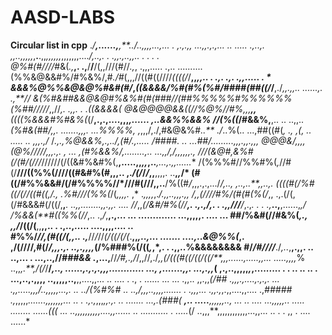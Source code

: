 # AASD-LABS
**Circular list in cpp**
.*/**,......,**,**../..,,,,...,...   . *,.,.,,  ...,,.,.,... .. ..... *.,..,.    
,,*..*,,,,,*,**.**.,,*,,,,,,*,,,,,,,....*/,..,. .   .,,***.*,..,,.. . .  .  .    
@%#(#////*#&(*.,***,. .,**/**/**/(,,///(#//*.,*,   .,,,..... .,..  ..........    
(%%&@&&#%/#%&%/,#*./#*(,,,//((#((////*((((/*/**,,*,,.. .  .,. .,. .,,..... .   * 
&&&%@%%&@&@%#&#(#/*,*((&&&&/%#(#%(%#/####(##((/*/**,./*,,.,,..   ......,. .,**// 
&(%#&##&&@&@#%&%#(#(###//(##%%%%%#%%%%%%(%##/////*,,//****,. .,,. .    .*((&&&&( 
@&@@@@&&((/*/%@%*//#%,,,**,,**((((%&&&#%#&%(*(/**,.,.,....,,,*,...... ,..&&%%&&% 
**//(%(**(*/#&&%,**,.. ..    ..,,..*(%#&(##/***,,.        .......,,,.  ...*%%%%, 
,*,,,/,./,#&@&%#*..** ./*..%(..  ...,##((#(*,     ., ,(, ..    ..... ..  ,,,.,/* 
/*.,***.,%@&&%,.*,../,**(#/*.,..... */####*. .. ...*##/.........,**,**,**.,,.,,, 
@@@&/,,,,(@%/**/*//*/,,*,.,. , ... ,(#%&&%/,........,.. ...,,*/,***/*,***,,,,,., 
///(&@#,*&%#(/(#/(/***/*/*//////(/((&#%&#%(,**,.....,,*,,*,..***,...,.,,......** 
/(%%%#//%%#%(*,*//#(/**///((%%(////((#&#%(#,,,.. ,.*/(/*/*/*,,**,,,,. ..**,*,*/* 
(#((/#%%&&#/(/#%%%%//*///#(///,,..**/%((#*/*,,,.,.,.../****/*,.., ,..,..**,,..,. 
*((((#(/%#((/(//((#((,/*.*,  .*%#///(%%(*/(*,,,,.* ,* .***,*,,*,*,.*/.,,..,,,.,, 
/,,(////#%/(#(#(%(/*,,    .,.(/(,(/#&&&#(/((/,**,***.    ..,,........,,.,,. .... 
//*,,*(/&#/#%(//**,.  .,.,/,.   . .,,///**/*,.,*.      . . .,***..,**,......,*,/ 
/%&&(**#((%%(//*,.. .,*/*,**,.,...        ... ............. ...,,,,,.   .... ... 
##/%&#(//#&%(*,.,   ,,/*/((/(**,,**,,..         .  .,..,..... ....,,,,....   ..  
#%%/*//,(#((/(,,.. .,***//*/*//*(/((/(/(*.**,,*,..,... .......  ....,..&@%%(*,.  
**,/(///**/,#(/*/,,,.,. ..,.,,,,*(/%###%(/((*,*,*,.          .    .,,..%&&&&&&&& 
#/*****/#/*/*//***./*,..*,**,.,,. ..              ..,...     .   ...,..,//*###&& 
.*,...,**//*/#,.,/*/,,//,./*,,(/(((#((/((/((/**,,,......,.....,,...  .....,,,,*% 
..,,*,.**,/(/*/**/*,.., ......,.,.,.,,,............   ..., ,.......,,. ...,.,,*( 
  ,.,..,,,,,*,*,.........   .     .                   .. .. ..  .   ...,..,.,,,, 
..,,,,,..,**,,....,,... .. .... . ., .    ......  ...     ...   .,,.. ,,.,,*(/## 
*.,,,.*******,....,.,.,. ...  .,*,.....,,,/*.*.,,,,,...,.         ..    ../(%#%# 
..  ..,/*,***,,..,,,,....... . .,,,*... .,,.,*,.,,....,,....            .,*##### 
.,*,,,,,*.......,,,,,,,... .. .  .,.,*,,,*,,.,.   ..    .......       ...,.(###( 
**,.. .....**,,***,,,,.., ... ..       .... ...,,,,,.. ..... ........ ......*((( 
... ..,,,,***,,,*,,,....,,......      ..      ...........  .            .....*(/ 
 ..,,,**,,,,,,,,,,,,...,,... ..  .          .  ,, .        ....          ......*

